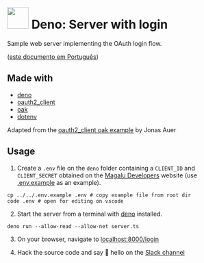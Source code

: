 # <img src="https://deno.land/logo.svg" width="50px" /> Deno: Server with login

Sample web server implementing the OAuth login flow.

([este documento em Português](LEIAME.md))

## Made with

- [deno][deno]
- [oauth2_client][oauth2_client]
- [oak][oak]
- [dotenv][dotenv]

Adapted from the
[oauth2_client oak example](https://deno.land/x/oauth2_client@v0.2.1/examples/oak.ts) by Jonas Auer

## Usage

1. Create a `.env` file on the `deno` folder containing a `CLIENT_ID` and `CLIENT_SECRET` obtained
on the [Magalu Developers][devportal] website
(use [.env.example](../../.env.example) as an example).

```shell
cp ../../.env.example .env # copy example file from root dir
code .env # open for editing on vscode
```

2. Start the server from a terminal with [deno](https://deno.land/) installed.

```shell
deno run --allow-read --allow-net server.ts
```

3. On your browser, navigate to [localhost:8000/login](http://localhost:8000/login)

4. Hack the source code and say 👋 hello on the [Slack channel](https://luizalabs.slack.com/archives/C025378FUJW)

[deno]: https://deno.land/
[oauth2_client]: https://deno.land/x/oauth2_client@v0.2.1
[oak]: https://deno.land/x/oak@v8.0.0
[dotenv]: https://deno.land/x/dotenv@v2.0.0
[devportal]: http://alpha.dev.magalu.com
